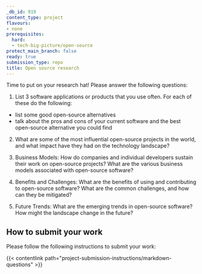 ```yaml
---
_db_id: 919
content_type: project
flavours:
- none
prerequisites:
  hard:
  - tech-big-picture/open-source
protect_main_branch: false
ready: true
submission_type: repo
title: Open source research
---
```


Time to put on your research hat! Please answer the following questions:

1. List 3 software applications or products that you use often. For each of these do the following:
- list some good open-source alternatives
- talk about the pros and cons of your current software and the best open-source alternative you could find 

2. What are some of the most influential open-source projects in the world, and what impact have they had on the technology landscape?

3. Business Models: How do companies and individual developers sustain their work on open-source projects? What are the various business models associated with open-source software?

4. Benefits and Challenges: What are the benefits of using and contributing to open-source software? What are the common challenges, and how can they be mitigated?

5. Future Trends: What are the emerging trends in open-source software? How might the landscape change in the future?

## How to submit your work

Please follow the following instructions to submit your work:

{{< contentlink path="project-submission-instructions/markdown-questions" >}}